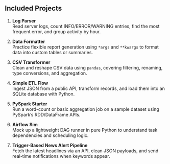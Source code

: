 ## Included Projects

1. **Log Parser**  
   Read server logs, count INFO/ERROR/WARNING entries, find the most frequent error, and group activity by hour.

2. **Data Formatter**  
   Practice flexible report generation using `*args` and `**kwargs` to format data into custom tables or summaries.

3. **CSV Transformer**  
   Clean and reshape CSV data using `pandas`, covering filtering, renaming, type conversions, and aggregation.

4. **Simple ETL Flow**  
   Ingest JSON from a public API, transform records, and load them into an SQLite database with Python.

5. **PySpark Starter**  
   Run a word-count or basic aggregation job on a sample dataset using PySpark’s RDD/DataFrame APIs.

6. **Airflow Sim**  
   Mock up a lightweight DAG runner in pure Python to understand task dependencies and scheduling logic.

7. **Trigger-Based News Alert Pipeline**  
   Fetch the latest headlines via an API, clean JSON payloads, and send real-time notifications when keywords appear.
